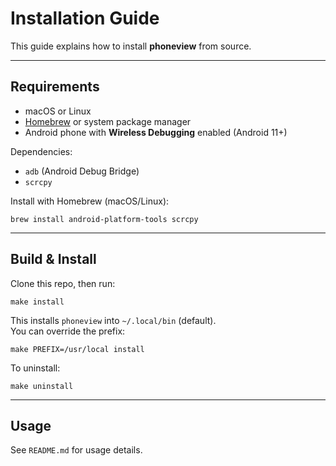 # Installation Guide

This guide explains how to install **phoneview** from source.

---

## Requirements

- macOS or Linux
- [Homebrew](https://brew.sh) or system package manager
- Android phone with **Wireless Debugging** enabled (Android 11+)

Dependencies:
- `adb` (Android Debug Bridge)
- `scrcpy`

Install with Homebrew (macOS/Linux):

    brew install android-platform-tools scrcpy

---

## Build & Install

Clone this repo, then run:

    make install

This installs `phoneview` into `~/.local/bin` (default).  
You can override the prefix:

    make PREFIX=/usr/local install

To uninstall:

    make uninstall

---

## Usage

See `README.md` for usage details.

